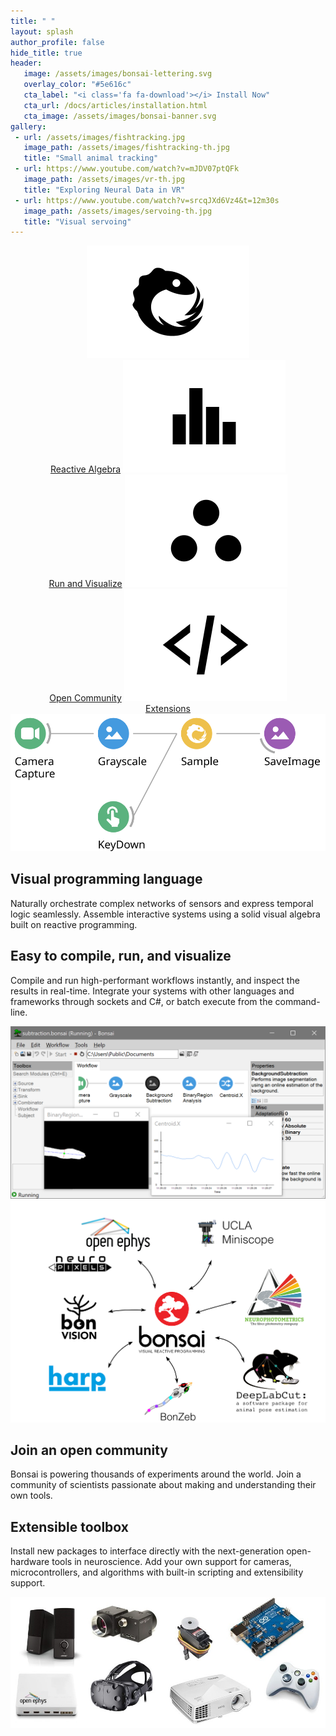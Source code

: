 ```yaml
---
title: " "
layout: splash
author_profile: false
hide_title: true
header:
   image: /assets/images/bonsai-lettering.svg
   overlay_color: "#5e616c"
   cta_label: "<i class='fa fa-download'></i> Install Now"
   cta_url: /docs/articles/installation.html
   cta_image: /assets/images/bonsai-banner.svg
gallery:
 - url: /assets/images/fishtracking.jpg
   image_path: /assets/images/fishtracking-th.jpg
   title: "Small animal tracking"
 - url: https://www.youtube.com/watch?v=mJDV07ptQFk
   image_path: /assets/images/vr-th.jpg
   title: "Exploring Neural Data in VR"
 - url: https://www.youtube.com/watch?v=srcqJXd6Vz4&t=12m30s
   image_path: /assets/images/servoing-th.jpg
   title: "Visual servoing"
---
```


<section id="highlights">
  <div style="width: 100%;text-align: center;">
    <a href="#reactive" class="btn btn--inverse padded"><img src="/assets/images/icon-reactive.svg" /><br>Reactive Algebra</a>
    <a href="#run-and-visualize" class="btn btn--inverse padded"><img src="/assets/images/icon-visualizer.svg" /><br>Run and Visualize</a>
    <a href="#community" class="btn btn--inverse padded"><img src="/assets/images/icon-community.svg" /><br>Open Community</a>
    <a href="#extensions" class="btn btn--inverse padded"><img src="/assets/images/icon-extensions.svg" /><br>Extensions</a>
  </div>
</section>

<section id="reactive">
  <div class="splash-header">
    <div class="splash-image">
      <img src="/assets/images/sampleframe.svg" />
    </div>
    <div class="splash-block">
      <h2>Visual programming language</h2>
      <p>Naturally orchestrate complex networks of sensors and express temporal logic seamlessly. Assemble interactive systems using a solid visual algebra built on reactive programming.</p>
    </div>
  </div>
</section>

<section id="run-and-visualize">
  <div class="splash-header">
    <div class="splash-block">
      <h2>Easy to compile, run, and visualize</h2>
      <p>Compile and run high-performant workflows instantly, and inspect the results in real-time. Integrate your systems with other languages and frameworks through sockets and C#, or batch execute from the command-line.</p>
    </div>
    <div class="splash-image">
      <img src="/assets/images/subtraction.png" />
    </div>
  </div>
</section>

<section id="community">
  <div class="splash-header">
    <div class="splash-image">
      <img src="/assets/images/bonsai-packages.svg" />
    </div>
    <div class="splash-block">
      <h2>Join an open community</h2>
      <p>Bonsai is powering thousands of experiments around the world. Join a community of scientists passionate about making and understanding their own tools.</p>
    </div>
  </div>
</section>

<section id="extensions">
  <div class="splash-header">
    <div class="splash-block">
      <h2>Extensible toolbox</h2>
      <p>Install new packages to interface directly with the next-generation open-hardware tools in neuroscience. Add your own support for cameras, microcontrollers, and algorithms with built-in scripting and extensibility support.</p>
    </div>
    <div class="splash-image">
      <img src="/assets/images/devices.jpg" />
    </div>
  </div>
</section>
